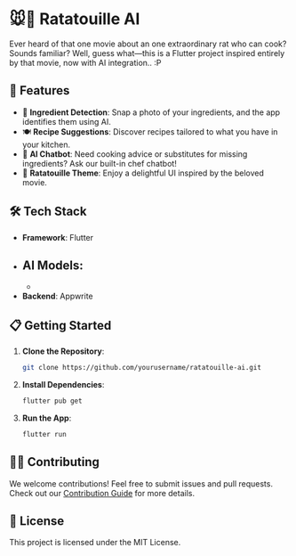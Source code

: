 # 🐭🍲 Ratatouille AI  

Ever heard of that one movie about an one extraordinary rat who can cook? Sounds familiar? Well, guess what—this is a Flutter project inspired entirely by that movie, now with AI integration.. :P

## 🌟 Features  
- 📸 **Ingredient Detection**: Snap a photo of your ingredients, and the app identifies them using AI.  
- 🍽️ **Recipe Suggestions**: Discover recipes tailored to what you have in your kitchen.  
- 🤖 **AI Chatbot**: Need cooking advice or substitutes for missing ingredients? Ask our built-in chef chatbot!  
- 🎨 **Ratatouille Theme**: Enjoy a delightful UI inspired by the beloved movie.  

## 🛠️ Tech Stack  
- **Framework**: Flutter
- **AI Models**:  
  - 
  - 
- **Backend**: Appwrite 

## 📋 Getting Started  
1. **Clone the Repository**:  
   ```bash  
   git clone https://github.com/yourusername/ratatouille-ai.git  
   ```  
2. **Install Dependencies**:  
   ```bash  
   flutter pub get  
   ```  
3. **Run the App**:  
   ```bash  
   flutter run  
   ```  

## 🧑‍💻 Contributing  
We welcome contributions! Feel free to submit issues and pull requests. Check out our [Contribution Guide](CONTRIBUTING.md) for more details.  


## 📜 License
This project is licensed under the MIT License.
